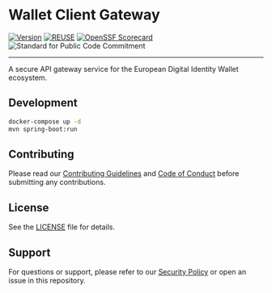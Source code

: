 # Wallet Client Gateway

[![Version](https://img.shields.io/github/v/tag/diggsweden/wallet-client-gateway?style=for-the-badge&color=green&label=Version)](https://github.com/diggsweden/wallet-client-gateway/tags])
[![REUSE](https://img.shields.io/badge/dynamic/json?url=https%3A%2F%2Fapi.reuse.software%2Fstatus%2Fgithub.com%2Fdiggsweden%2Fwallet-client-gateway&query=status&style=for-the-badge&label=REUSE)](https://api.reuse.software/info/github.com/diggsweden/wallet-client-gateway)
[![OpenSSF Scorecard](https://api.scorecard.dev/projects/github.com/diggsweden/wallet-client-gateway/badge?style=for-the-badge)](https://scorecard.dev/viewer/?uri=github.com/diggsweden/wallet-client-gateway)
![Standard for Public Code Commitment](https://img.shields.io/badge/Standard%20for%20Public%20Code%20Commitment-green?style=for-the-badge)

---

A secure API gateway service for the European Digital Identity Wallet ecosystem.

## Development

```bash
docker-compose up -d
mvn spring-boot:run
```

## Contributing

Please read our [Contributing Guidelines](CONTRIBUTING.md) and [Code of Conduct](CODE_OF_CONDUCT.md) before submitting any contributions.

## License

See the [LICENSE](LICENSE) file for details.

## Support

For questions or support, please refer to our [Security Policy](SECURITY.md) or open an issue in this repository.
